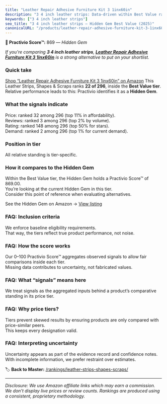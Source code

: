 ```yaml
---
title: "Leather Repair Adhesive Furniture Kit 3 1inx60in"
description: "3 4 inch leather strips: Data-driven within Best Value ranking using the Practivio Score™. Positioned by quality, value, demand, findability, momentum."
keywords: ["3 4 inch leather strips"]
seo_title: "3 4 inch leather strips — Hidden Gem Best Value (2025)"
canonicalURL: "/products/leather-repair-adhesive-furniture-kit-3-1inx60in-B0CF27WXNR/"
---
```


**💎 Practivio Score™:** 869 — _Hidden Gem_


*If you're comparing **3 4 inch leather strips**, **[Leather Repair Adhesive Furniture Kit 3 1inx60in](https://www.amazon.com/dp/B0CF27WXNR?tag=practivio-20)** is a strong alternative to put on your shortlist.*
### Quick take
[Shop “Leather Repair Adhesive Furniture Kit 3 1inx60in” on Amazon](https://www.amazon.com/dp/B0CF27WXNR?tag=practivio-20)
This Leather Strips, Shapes & Scraps ranks **22 of 296**, inside the **Best Value tier**.  
Relative performance leads to this: Practivio identifies it as a **Hidden Gem**.

### What the signals indicate
Price: ranked 32 among 296 (top 11% in affordability).  
Reviews: ranked 3 among 296 (top 2% by volume).  
Rating: ranked 148 among 296 (top 50% for stars).  
Demand: ranked 2 among 296 (top 1% for current demand).

### Position in tier
All relative standing is tier-specific.

### How it compares to the Hidden Gem
Within the Best Value tier, the Hidden Gem holds a Practivio Score™ of 869.00.  
You’re looking at the current Hidden Gem in this tier.  
Consider this point of reference when evaluating alternatives.  

See the Hidden Gem on Amazon → [View listing](https://www.amazon.com/dp/B0CF27WXNR?tag=practivio-20)

### FAQ: Inclusion criteria
We enforce baseline eligibility requirements.  
That way, the tiers reflect true product performance, not noise.

### FAQ: How the score works
Our 0–100 Practivio Score™ aggregates observed signals to allow fair comparisons inside each tier.  
Missing data contributes to uncertainty, not fabricated values.

### FAQ: What “signals” means here
We treat signals as the aggregated inputs behind a product’s comparative standing in its price tier.

### FAQ: Why price tiers?
Tiers prevent skewed results by ensuring products are only compared with price-similar peers.  
This keeps every designation valid.

### FAQ: Interpreting uncertainty
Uncertainty appears as part of the evidence record and confidence notes.  
With incomplete information, we prefer restraint over estimates.


🏷️ **Back to Master:** [/rankings/leather-strips-shapes-scraps/](/rankings/leather-strips-shapes-scraps/)

---
_Disclosure: We use Amazon affiliate links which may earn a commission. We don’t display live prices or review counts. Rankings are produced using a consistent, proprietary methodology._
